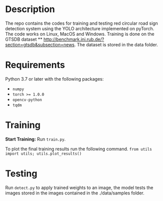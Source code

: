 # Description

The repo contains the codes for training and testing red circular road sign detection system using the YOLO architecture implemented on pyTorch. The code works on Linux, MacOS and Windows. Training is done on the GTSDB dataset ** http://benchmark.ini.rub.de/?section=gtsdb&subsection=news. The dataset is stored in the data folder.

# Requirements

Python 3.7 or later with the following packages:

- `numpy`
- `torch >= 1.0.0`
- `opencv-python`
- `tqdm`

# Training

**Start Training:** Run `train.py`.

To plot the final training results run the following command.
`from utils import utils; utils.plot_results()`


# Testing

Run `detect.py` to apply trained weights to an image, the model tests the images stored in the images contained in the ./data/samples folder.

